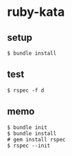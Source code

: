 # ruby-kata

## setup

```terminal
$ bundle install
```

## test

```terminal
$ rspec -f d
```

## memo

```terminal
$ bundle init
$ bundle install
# gem install rspec
$ rspec --init
```
